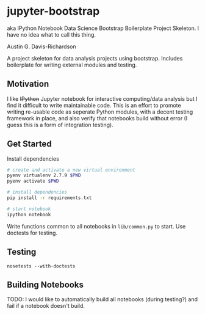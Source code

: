 # jupyter-bootstrap

aka IPython Notebook Data Science Bootstrap Boilerplate Project Skeleton. I have
no idea what to call this thing.

Austin G. Davis-Richardson

A project skeleton for data analysis projects using bootstrap. Includes
boilerplate for writing external modules and testing.

## Motivation

I like ~~IPython~~ Jupyter notebook for interactive computing/data analysis but
I find it difficult to write maintainable code. This is an effort to promote
writing re-usable code as seperate Python modules, with a decent testing
framework in place, and also verify that notebooks build without error (I guess
this is a form of integration testing).

## Get Started

Install dependencies

```sh
# create and activate a new virtual environment
pyenv virtualenv 2.7.9 $PWD
pyenv activate $PWD

# install dependencies
pip install -r requirements.txt

# start notebook
ipython notebook

```

Write functions common to all notebooks in `lib/common.py` to start. Use
doctests for testing.

## Testing

`nosetests --with-doctests`

## Building Notebooks

TODO: I would like to automatically build all notebooks (during testing?) and
fail if a notebook doesn't build.
